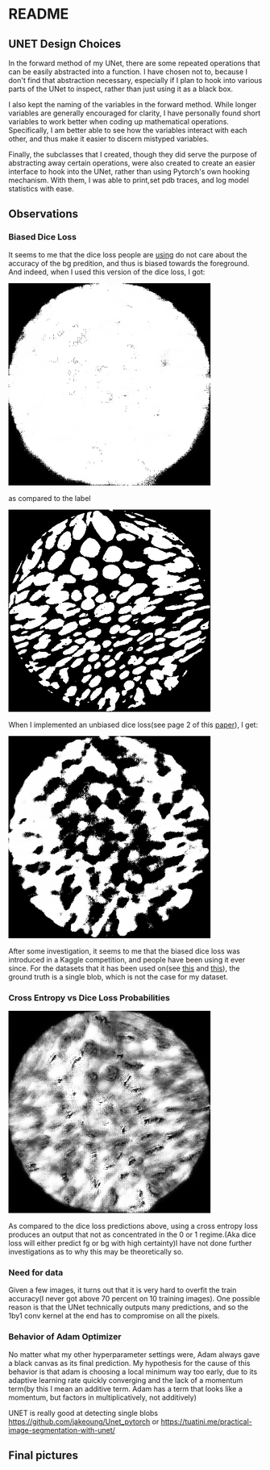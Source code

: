 # README
## UNET Design Choices
In the forward method of my UNet, there are some repeated operations that can be easily abstracted into a function. I have chosen not to, because I don't find that abstraction necessary, especially if I plan to hook into various parts of the UNet to inspect, rather than just using it as a black box.

I also kept the naming of the variables in the forward method. While longer variables are generally encouraged for clarity, I have personally found short variables to work better when coding up mathematical operations. Specifically, I am better able to see how the variables interact with each other, and thus make it easier to discern mistyped variables.

Finally, the subclasses that I created, though they did serve the purpose of abstracting away certain operations, were also created to create an easier interface to hook into the UNet, rather than using Pytorch's own hooking mechanism. With them, I was able to print,set pdb traces, and log model statistics with ease.

## Observations
### Biased Dice Loss
It seems to me that the dice loss people are [using](http://forums.fast.ai/t/dice-loss-not-decreasing/16789) do not care about the accuracy of the bg predition, and thus is biased towards the foreground. And indeed, when I used this version of the dice loss, I got:

![biased](biased_dice_loss.png)

as compared to the label

![label](pics/label.png)

When I implemented an unbiased dice loss(see page 2 of this [paper](https://arxiv.org/pdf/1707.03237.pdf)), I get:

![unbiased](pics/unbiased_dice_loss.png)


After some investigation, it seems to me that the biased dice loss was introduced in a Kaggle competition, and people have been using it ever since. For the datasets that it has been used on(see [this](https://github.com/jakeoung/Unet_pytorch) and [this](https://tuatini.me/practical-image-segmentation-with-unet/)), the ground truth is a single blob, which is not the case for my dataset.

### Cross Entropy vs Dice Loss Probabilities

![cross entropy](pics/cross_entropy.png)

As compared to the dice loss predictions above, using a cross entropy loss produces an output that not as concentrated in the 0 or 1 regime.(Aka dice loss will either predict fg or bg with high certainty)I have not done further investigations as to why this may be theoretically so.
### Need for data
Given a few images, it turns out that it is very hard to overfit the train accuracy(I never got above 70 percent on 10 training images). One possible reason is that the UNet technically outputs many predictions, and so the 1by1 conv kernel at the end has to compromise on all the pixels.

### Behavior of Adam Optimizer
No matter what my other hyperparameter settings were, Adam always gave a black canvas as its final prediction. My hypothesis for the cause of this behavior is that adam is choosing a local minimum way too early, due to its adaptive learning rate quickly converging and the lack of a momentum term(by this I mean an additive term. Adam has a term that looks like a momentum, but factors in multiplicatively, not additively)


UNET is really good at detecting single blobs
https://github.com/jakeoung/Unet_pytorch or https://tuatini.me/practical-image-segmentation-with-unet/

## Final pictures
